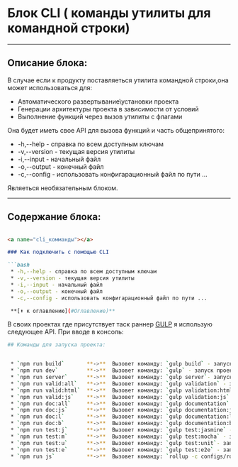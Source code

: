 # Блок CLI ( команды утилиты для  командной строки)

---

## Описание блока:
В случае если к продукту поставляеться утилита  командной строки,она может использоваться для:
 * Автоматического развертывание\установки проекта
 * Генерации архитектуры проекта в зависимости от условий
 * Выполнение функций через вызов утилиты с флагами

Она будет иметь свое API для вызова функций и часть общепринятого:
 * -h,--help - справка по всем доступным ключам
 * -v,--version - текущая версия утилиты
 * -i,--input - начальный файл
 * -o,--output - конечный файл
 * -c,--config - использовать конфигарационный файл по пути ...

Являеться необязательным блоком.

---

## Содержание блока:

```markdown

<a name="cli_комманды"></a>

### Как подключить с помощью CLI

```bash
 * -h,--help - справка по всем доступным ключам
 * -v,--version - текущая версия утилиты
 * -i,--input - начальный файл
 * -o,--output - конечный файл
 * -c,--config - использовать конфигарационный файл по пути ...

 **[⬆ к оглавлению](#Оглавление)**
```

В своих проектах где присутствует таск раннер [GULP]() я использую следующее API.
При вводе в консоль:

```bash
## Команды для запуска проекта:


 * `npm run build`       **->**  Вызовет команду: `gulp build` - запуск проекта в режиме сборки для     деплоймент версии
 * `npm run dev`         **->**  Вызовет команду: `gulp` - запуск проекта в режиме разработки
 * `npm run server`      **->**  Вызовет команду: `gulp server`- запуск сервера в директории проекта,   директория будет доступна по ссылке другим людям
 * `npm run valid:all`   **->**  Вызовет команду: `gulp validation` - запуск валидации для всех         типов  - файлов
 * `npm run valid:html`  **->**  Вызовет команду: `gulp validation:html` - запуск валидации только      для  - ** *.html** файлов
 * `npm run valid:js`    **->**  Вызовет команду: `gulp validation:js` - запуск валидации только для    ** *.js** файлов
 * `npm run doc:all`     **->**  Вызовет команду: `gulp documentation` - запуск всех генераторов  -     документации ( сборка файла readme, jsDoc, LMG и т.д)
 * `npm run doc:js`      **->**  Вызовет команду: `gulp documentation:jsDoc`- запуск генератора  -      документации ** [jsDoc]() **
 * `npm run doc:l`       **->**  Вызовет команду: `gulp documentation:license` - запуск генератора      лицензий ** [LMG]() **
 * `npm run doc:b`       **->**  Вызовет команду: `gulp documentation:bundleReadme` - запуск            генератора  - README ** [README bundler]() **
 * `npm run test:j`      **->**  Вызовет команду: `gulp test:jasmine` - запуск тестов на фреймоворке    jasmine]
 * `npm run test:m`      **->**  Вызовет команду: `gulp test:mocha` - запуск тестов на фреймоворке      mocha
 * `npm run test:u`      **->**  Вызовет команду: `gulp test:unit`- запуск юнит тестов
 * `npm run test:e`      **->**  Вызовет команду: `gulp test:e2e` - запуск e2e тестов
 * `npm run js`          **->**  Вызовет команду: `rollup -c configs/rollup.config.js -w -m` -          запуск  - сборки с помощью rollup  и переводом  с помощью babel в es3 синтаксис.
  ```

```

